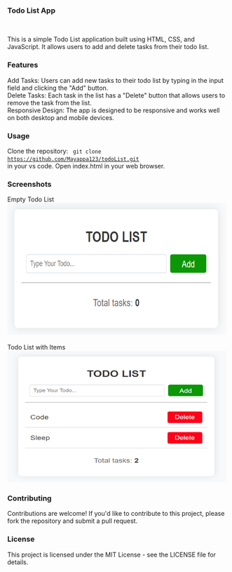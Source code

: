 ### Todo List App
<br>

This is a simple Todo List application built using HTML, CSS, and JavaScript. It allows users to add and delete tasks from their todo list.
<br>

### <b>Features</b> <br>
Add Tasks: Users can add new tasks to their todo list by typing in the input field and clicking the "Add" button. <br>
Delete Tasks: Each task in the list has a "Delete" button that allows users to remove the task from the list.  <br>
Responsive Design: The app is designed to be responsive and works well on both desktop and mobile devices.
<br>

### <b>Usage</b> <br>
Clone the repository: <code> git clone https://github.com/Mayappa123/todoList.git </code> in your vs code.
Open index.html in your web browser.
<br>

### <b>Screenshots</b> <br>
Empty Todo List <br>
<img src="/images/todo1.png" width="500" height="300">
<br><br>
Todo List with Items <br>
<img src="/images/todo2.png" width="500" height="300">
<br>

### <b>Contributing</b><br>
Contributions are welcome! If you'd like to contribute to this project, please fork the repository and submit a pull request.
<br>

### <b>License</b> <br>
This project is licensed under the MIT License - see the LICENSE file for details.
